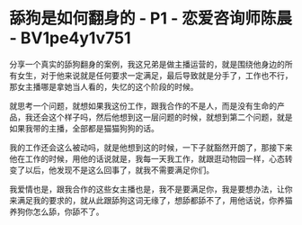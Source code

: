 # 舔狗是如何翻身的 - P1 - 恋爱咨询师陈晨 - BV1pe4y1v751

分享一个真实的舔狗翻身的案例，我这兄弟是做主播运营的，就是围绕他身边的所有女生，对于他来说就是任何要求一定满足，最后导致就是分手了，工作也不行，那女主播哪是拿她当人看的，失忆的这个阶段的时候。

就思考一个问题，就想如果我这份工作，跟我合作的不是人，而是没有生命的产品，我还会这个样子吗，然后他想到这一层问题的时候，就想到第二个问题，就是如果我带的主播，全部都是猫猫狗狗的话。

我的工作还会这么被动吗，就是他想到这的时候，一下子就豁然开朗了，那接下来他在工作的时候，用他的话说就是，我每一天我工作，就跟逛动物园一样，心态转变了以后，他发现不是这么回事了，就我不需要满足你们。

我爱情也是，跟我合作的这些女主播也是，我不是要满足你，我是要想办法，让你来满足我的要求的，就从此跟舔狗这词无缘了，想舔都舔不了，用他话说，你养猫养狗你怎么舔，你舔不了。

